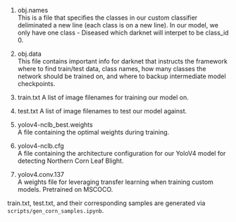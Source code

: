 1. obj.names  
  This is a file that specifies the classes in our custom classifier deliminated
  a new line (each class is on a new line). 
  In our model, we only have one class - Diseased which darknet will interpet to 
  be class_id 0.

2. obj.data  
  This file contains important info for darknet that instructs the framework 
  where to find train/test data, class names, how many classes the network 
  should be trained on, and where to backup intermediate model checkpoints.

3. train.txt 
  A list of image filenames for training our model on.

4. test.txt
  A list of image filenames to test our model against.

5. yolov4-nclb_best.weights  
  A file containing the optimal weights during training.  

6. yolov4-nclb.cfg  
  A file containing the architecture configuration for our YoloV4 model for detecting 
  Northern Corn Leaf Blight.  

7. yolov4.conv.137  
  A weights file for leveraging transfer learning when training custom models. 
  Pretrained on MSCOCO.

train.txt, test.txt, and their corresponding samples are generated via 
`scripts/gen_corn_samples.ipynb`.